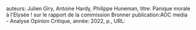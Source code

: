 auteurs: Julien Giry, Antoine Hardy, Philippe Huneman, 
titre: Panique morale à l'Elysée ! sur le rapport de la commission Bronner
publication:AOC media - Analyse Opinion Critique, 
année: 2022, 
p.,
URL: 

